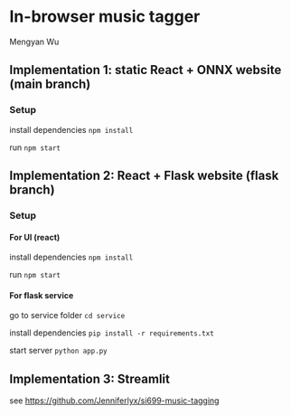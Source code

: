 # In-browser music tagger
Mengyan Wu

## Implementation 1: static React + ONNX website (main branch)
### Setup
install dependencies `npm install`

run `npm start`

## Implementation 2:  React + Flask website (flask branch)
### Setup
#### For UI (react)
install dependencies `npm install`

run `npm start`

#### For flask service
go to service folder `cd service`

install dependencies `pip install -r requirements.txt`

start server `python app.py`

## Implementation 3: Streamlit
see https://github.com/Jenniferlyx/si699-music-tagging

